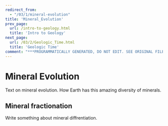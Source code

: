 ```yaml
---
redirect_from:
  - "/03/1/mineral-evolution"
title: 'Mineral_Evolution'
prev_page:
  url: /intro-to-geology.html
  title: 'Intro to Geology'
next_page:
  url: /03/2/Geologic_Time.html
  title: 'Geologic Time'
comment: "***PROGRAMMATICALLY GENERATED, DO NOT EDIT. SEE ORIGINAL FILES IN /content***"
---
```

Mineral Evolution
====================

Text on mineral evolution.  How Earth has this amazing diversity of minerals.

## Mineral fractionation

Write something about mineral diffrentiation.



